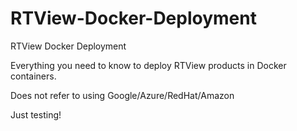 # RTView-Docker-Deployment
RTView Docker Deployment

Everything you need to know to deploy RTView products in Docker containers.

Does not refer to using Google/Azure/RedHat/Amazon

Just testing!

